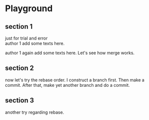 # Playground

## section 1

just for trial and error \
author 1 add some texts here.

author 1 again add some texts here.
Let's see how merge works.

## section 2

now let's try the rebase order.
I construct a branch first.
Then make a commit.
After that, make yet another branch and do a commit.

## section 3

another try regarding rebase.
